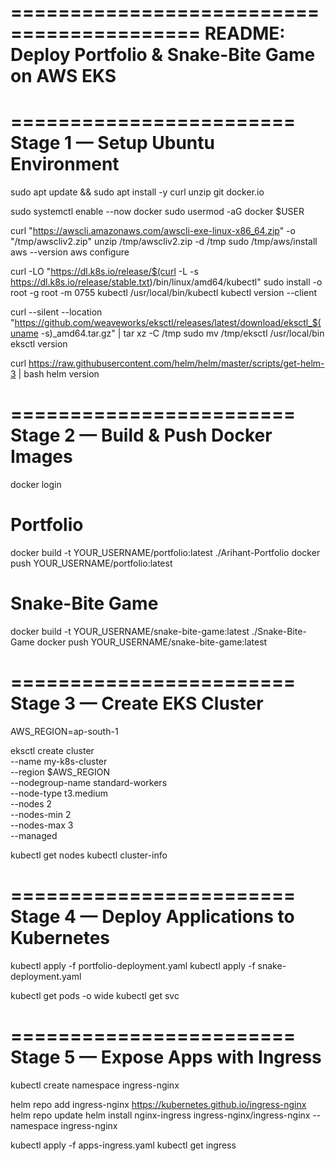 ==========================================
README: Deploy Portfolio & Snake-Bite Game on AWS EKS
==========================================

========================
Stage 1 — Setup Ubuntu Environment
========================

sudo apt update && sudo apt install -y curl unzip git docker.io

sudo systemctl enable --now docker
sudo usermod -aG docker $USER

curl "https://awscli.amazonaws.com/awscli-exe-linux-x86_64.zip" -o "/tmp/awscliv2.zip"
unzip /tmp/awscliv2.zip -d /tmp
sudo /tmp/aws/install
aws --version
aws configure

curl -LO "https://dl.k8s.io/release/$(curl -L -s https://dl.k8s.io/release/stable.txt)/bin/linux/amd64/kubectl"
sudo install -o root -g root -m 0755 kubectl /usr/local/bin/kubectl
kubectl version --client

curl --silent --location "https://github.com/weaveworks/eksctl/releases/latest/download/eksctl_$(uname -s)_amd64.tar.gz" | tar xz -C /tmp
sudo mv /tmp/eksctl /usr/local/bin
eksctl version

curl https://raw.githubusercontent.com/helm/helm/master/scripts/get-helm-3 | bash
helm version

========================
Stage 2 — Build & Push Docker Images
========================

docker login

# Portfolio
docker build -t YOUR_USERNAME/portfolio:latest ./Arihant-Portfolio
docker push YOUR_USERNAME/portfolio:latest

# Snake-Bite Game
docker build -t YOUR_USERNAME/snake-bite-game:latest ./Snake-Bite-Game
docker push YOUR_USERNAME/snake-bite-game:latest

========================
Stage 3 — Create EKS Cluster
========================

AWS_REGION=ap-south-1

eksctl create cluster \
  --name my-k8s-cluster \
  --region $AWS_REGION \
  --nodegroup-name standard-workers \
  --node-type t3.medium \
  --nodes 2 \
  --nodes-min 2 \
  --nodes-max 3 \
  --managed

kubectl get nodes
kubectl cluster-info

========================
Stage 4 — Deploy Applications to Kubernetes
========================

kubectl apply -f portfolio-deployment.yaml
kubectl apply -f snake-deployment.yaml

kubectl get pods -o wide
kubectl get svc

========================
Stage 5 — Expose Apps with Ingress
========================

kubectl create namespace ingress-nginx

helm repo add ingress-nginx https://kubernetes.github.io/ingress-nginx
helm repo update
helm install nginx-ingress ingress-nginx/ingress-nginx --namespace ingress-nginx

kubectl apply -f apps-ingress.yaml
kubectl get ingress
